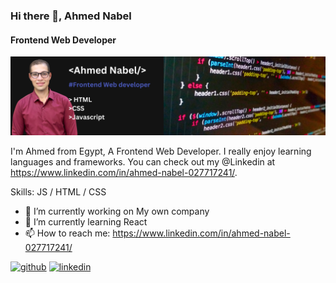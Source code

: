 ### Hi there 👋, Ahmed Nabel
#### Frontend Web Developer
![Frontend Web Developer](https://github.com/ahmed-nabel/ahmed-nabel/blob/main/github_background.png)

I'm Ahmed from Egypt, A Frontend Web Developer. I really enjoy learning languages and frameworks. You can check out my @Linkedin at https://www.linkedin.com/in/ahmed-nabel-027717241/.

Skills: JS / HTML / CSS

- 🔭 I’m currently working on My own company 
- 🌱 I’m currently learning React 
- 📫 How to reach me: https://www.linkedin.com/in/ahmed-nabel-027717241/ 


[<img src='https://cdn.jsdelivr.net/npm/simple-icons@3.0.1/icons/github.svg' alt='github' height='40'>](https://github.com/ahmed-nabel)  [<img src='https://cdn.jsdelivr.net/npm/simple-icons@3.0.1/icons/linkedin.svg' alt='linkedin' height='40'>](https://www.linkedin.com/in/https://www.linkedin.com/in/ahmed-nabel-027717241//)  

